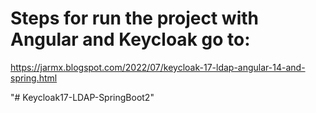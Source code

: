 # Steps for run the project with Angular and Keycloak go to:

https://jarmx.blogspot.com/2022/07/keycloak-17-ldap-angular-14-and-spring.html

"# Keycloak17-LDAP-SpringBoot2" 
